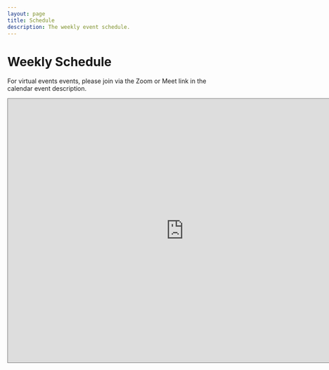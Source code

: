 ```yaml
---
layout: page
title: Schedule
description: The weekly event schedule.
---
```


# Weekly Schedule

For virtual events events, please join via the Zoom or Meet link in the calendar event description.

<iframe src="https://calendar.google.com/calendar/embed?height=600&wkst=1&bgcolor=%23ffffff&ctz=America%2FNew_York&mode=WEEK&src=Y182MTE0ZWFmOThkMTdmODM3MzkwNjliMWQyZmNmNzJlYTdhZjdmNDkyZDQxNTRlYmQyNDUxOGNkMGE0NTQ4YjNjQGdyb3VwLmNhbGVuZGFyLmdvb2dsZS5jb20&color=%23EF6C00" style="border:solid 1px #777" width="800" height="600" frameborder="0" scrolling="no"></iframe>


